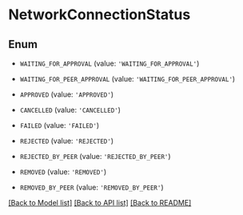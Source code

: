 # NetworkConnectionStatus


## Enum

* `WAITING_FOR_APPROVAL` (value: `'WAITING_FOR_APPROVAL'`)

* `WAITING_FOR_PEER_APPROVAL` (value: `'WAITING_FOR_PEER_APPROVAL'`)

* `APPROVED` (value: `'APPROVED'`)

* `CANCELLED` (value: `'CANCELLED'`)

* `FAILED` (value: `'FAILED'`)

* `REJECTED` (value: `'REJECTED'`)

* `REJECTED_BY_PEER` (value: `'REJECTED_BY_PEER'`)

* `REMOVED` (value: `'REMOVED'`)

* `REMOVED_BY_PEER` (value: `'REMOVED_BY_PEER'`)

[[Back to Model list]](../README.md#documentation-for-models) [[Back to API list]](../README.md#documentation-for-api-endpoints) [[Back to README]](../README.md)


